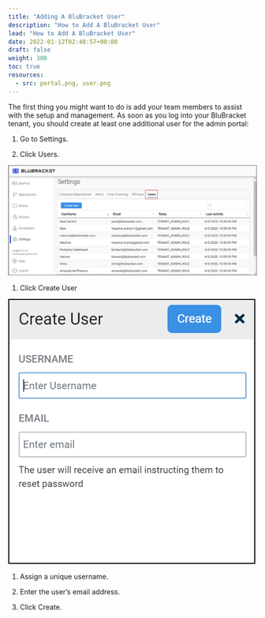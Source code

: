 ```yaml
---
title: "Adding A BluBracket User"
description: "How to Add A BluBracket User"
lead: "How to Add A BluBracket User"
date: 2022-01-12T02:48:57+00:00
draft: false
weight: 300
toc: true
resources:
  - src: portal.png, user.png
---
```


The first thing you might want to do is add your team members to assist with the setup and management. As soon as you log into your BluBracket tenant, you should create at least  one additional user for the admin portal:

1. Go to Settings.

2. Click Users.

![portal screenshot](portal.png)

1. Click Create User

![user screenshot](user.png)

1. Assign a unique username.

2. Enter the user’s email address.

3. Click Create.
